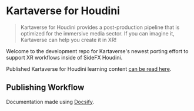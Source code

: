 # Kartaverse for Houdini

> Kartaverse for Houdini provides a post-production pipeline that is optimized for the immersive media sector. If you can imagine it, Kartaverse can help you create it in XR!

Welcome to the development repo for Kartaverse's newest porting effort to support XR workflows inside of SideFX Houdini.

Published Kartaverse for Houdini learning content [can be read here](https://kartaverse.github.io/Kartaverse-for-Houdini).

## Publishing Workflow

Documentation made using [Docsify](https://docsify.js.org/).

